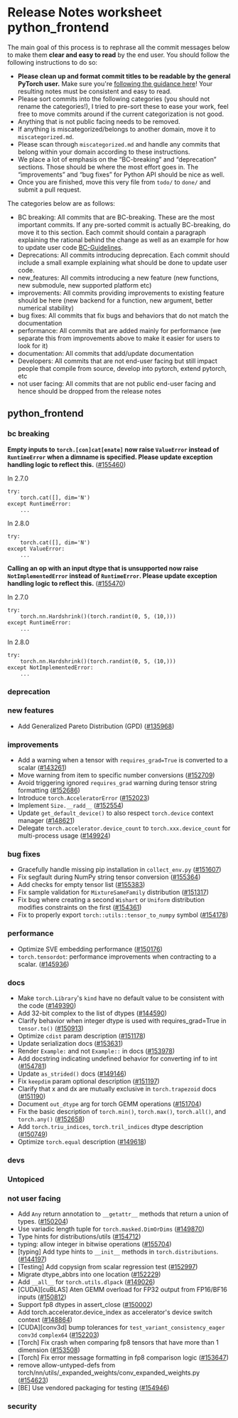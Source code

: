 
# Release Notes worksheet python_frontend

The main goal of this process is to rephrase all the commit messages below to make them **clear and easy to read** by the end user. You should follow the following instructions to do so:

* **Please clean up and format commit titles to be readable by the general PyTorch user.** Make sure you're [following the guidance here](https://docs.google.com/document/d/14OmgGBr1w6gl1VO47GGGdwrIaUNr92DFhQbY_NEk8mQ/edit)! Your resulting notes must be consistent and easy to read.
* Please sort commits into the following categories (you should not rename the categories!), I tried to pre-sort these to ease your work, feel free to move commits around if the current categorization is not good.
* Anything that is not public facing needs to be removed.
* If anything is miscategorized/belongs to another domain, move it to `miscategorized.md`.
* Please scan through `miscategorized.md` and handle any commits that belong within your domain according to these instructions.
* We place a lot of emphasis on the “BC-breaking” and “deprecation” sections. Those should be where the most effort goes in. The “improvements” and “bug fixes” for Python API should be nice as well.
* Once you are finished, move this very file from `todo/` to `done/` and submit a pull request.

The categories below are as follows:

* BC breaking: All commits that are BC-breaking. These are the most important commits. If any pre-sorted commit is actually BC-breaking, do move it to this section. Each commit should contain a paragraph explaining the rational behind the change as well as an example for how to update user code [BC-Guidelines](https://docs.google.com/document/d/14OmgGBr1w6gl1VO47GGGdwrIaUNr92DFhQbY_NEk8mQ/edit#heading=h.a9htwgvvec1m).
* Deprecations: All commits introducing deprecation. Each commit should include a small example explaining what should be done to update user code.
* new_features: All commits introducing a new feature (new functions, new submodule, new supported platform etc)
* improvements: All commits providing improvements to existing feature should be here (new backend for a function, new argument, better numerical stability)
* bug fixes: All commits that fix bugs and behaviors that do not match the documentation
* performance: All commits that are added mainly for performance (we separate this from improvements above to make it easier for users to look for it)
* documentation: All commits that add/update documentation
* Developers: All commits that are not end-user facing but still impact people that compile from source, develop into pytorch, extend pytorch, etc
* not user facing: All commits that are not public end-user facing and hence should be dropped from the release notes

## python_frontend
### bc breaking
**Empty inputs to `torch.[con]cat[enate]` now raise `ValueError` instead of `RuntimeError` when
a dimname is specified. Please update exception handling logic to reflect this.** ([#155460](https://github.com/pytorch/pytorch/pull/155460))

In 2.7.0
```
try:
    torch.cat([], dim='N')
except RuntimeError:
    ...
```

In 2.8.0
```
try:
    torch.cat([], dim='N')
except ValueError:
    ...
```

**Calling an op with an input dtype that is unsupported now raise `NotImplementedError` instead of `RuntimeError`. Please update exception handling logic to reflect this.** ([#155470](https://github.com/pytorch/pytorch/pull/155470))

In 2.7.0
```
try:
    torch.nn.Hardshrink()(torch.randint(0, 5, (10,)))
except RuntimeError:
    ...
```

In 2.8.0
```
try:
    torch.nn.Hardshrink()(torch.randint(0, 5, (10,)))
except NotImplementedError:
    ...
```
### deprecation
### new features
- Add Generalized Pareto Distribution (GPD) ([#135968](https://github.com/pytorch/pytorch/pull/135968))
### improvements
- Add a warning when a tensor with `requires_grad=True` is converted to a scalar ([#143261](https://github.com/pytorch/pytorch/pull/143261))
- Move warning from item to specific number conversions ([#152709](https://github.com/pytorch/pytorch/pull/152709))
- Avoid triggering ignored `requires_grad` warning during tensor string formatting ([#152686](https://github.com/pytorch/pytorch/pull/152686))
- Introduce `torch.AcceleratorError` ([#152023](https://github.com/pytorch/pytorch/pull/152023))
- Implement `Size.__radd__` ([#152554](https://github.com/pytorch/pytorch/pull/152554))
- Update `get_default_device()` to also respect `torch.device` context manager ([#148621](https://github.com/pytorch/pytorch/pull/148621))
- Delegate `torch.accelerator.device_count` to `torch.xxx.device_count` for multi-process usage ([#149924](https://github.com/pytorch/pytorch/pull/149924))
### bug fixes
- Gracefully handle missing pip installation in `collect_env.py` ([#151607](https://github.com/pytorch/pytorch/pull/151607))
- Fix segfault during NumPy string tensor conversion ([#155364](https://github.com/pytorch/pytorch/pull/155364))
- Add checks for empty tensor list ([#155383](https://github.com/pytorch/pytorch/pull/155383))
- Fix sample validation for `MixtureSameFamily` distribution ([#151317](https://github.com/pytorch/pytorch/pull/151317))
- Fix bug where creating a second `Wishart` or `Uniform` distribution modifies constraints on the first ([#154361](https://github.com/pytorch/pytorch/pull/154361))
- Fix to properly export `torch::utils::tensor_to_numpy` symbol ([#154178](https://github.com/pytorch/pytorch/pull/154178))
### performance
- Optimize SVE embedding performance ([#150176](https://github.com/pytorch/pytorch/pull/150176))
- `torch.tensordot`: performance improvements when contracting to a scalar. ([#145936](https://github.com/pytorch/pytorch/pull/145936))
### docs
- Make `torch.Library`'s `kind` have no default value to be consistent with the code ([#149390](https://github.com/pytorch/pytorch/pull/149390))
- Add 32-bit complex to the list of dtypes ([#144590](https://github.com/pytorch/pytorch/pull/144590))
- Clarify behavior when integer dtype is used with requires_grad=True in `tensor.to()` ([#150913](https://github.com/pytorch/pytorch/pull/150913))
- Optimize `cdist` param description ([#151178](https://github.com/pytorch/pytorch/pull/151178))
- Update serialization docs ([#153631](https://github.com/pytorch/pytorch/pull/153631))
- Render `Example:` and not `Example::` in docs ([#153978](https://github.com/pytorch/pytorch/pull/153978))
- Add docstring indicating undefined behavior for converting inf to int ([#154781](https://github.com/pytorch/pytorch/pull/154781))
- Update `as_strided()` docs ([#149146](https://github.com/pytorch/pytorch/pull/149146))
- Fix `keepdim` param optional description ([#151197](https://github.com/pytorch/pytorch/pull/151197))
- Clarify that x and dx are mutually exclusive in `torch.trapezoid` docs ([#151190](https://github.com/pytorch/pytorch/pull/151190))
- Document `out_dtype` arg for torch GEMM operations ([#151704](https://github.com/pytorch/pytorch/pull/151704))
- Fix the basic description of `torch.min()`, `torch.max()`, `torch.all()`, and `torch.any()` ([#152658](https://github.com/pytorch/pytorch/pull/152658))
- Add `torch.triu_indices`, `torch.tril_indices` dtype description ([#150749](https://github.com/pytorch/pytorch/pull/150749))
- Optimize `torch.equal` description ([#149618](https://github.com/pytorch/pytorch/pull/149618))
### devs
### Untopiced
### not user facing
- Add `Any` return annotation to `__getattr__` methods that return a union of types. ([#150204](https://github.com/pytorch/pytorch/pull/150204))
- Use variadic length tuple for `torch.masked.DimOrDims` ([#149870](https://github.com/pytorch/pytorch/pull/149870))
- Type hints for distributions/utils ([#154712](https://github.com/pytorch/pytorch/pull/154712))
- typing: allow integer in bitwise operations ([#155704](https://github.com/pytorch/pytorch/pull/155704))
- [typing] Add type hints to `__init__` methods in `torch.distributions`. ([#144197](https://github.com/pytorch/pytorch/pull/144197))
- [Testing] Add copysign from scalar regression test ([#152997](https://github.com/pytorch/pytorch/pull/152997))
- Migrate dtype_abbrs into one location ([#152229](https://github.com/pytorch/pytorch/pull/152229))
- Add `__all__` for `torch.utils.dlpack` ([#149026](https://github.com/pytorch/pytorch/pull/149026))
- [CUDA][cuBLAS] Aten GEMM overload for FP32 output from FP16/BF16 inputs ([#150812](https://github.com/pytorch/pytorch/pull/150812))
- Support fp8 dtypes in assert_close ([#150002](https://github.com/pytorch/pytorch/pull/150002))
- Add torch.accelerator.device_index as accelerator's device switch context ([#148864](https://github.com/pytorch/pytorch/pull/148864))
- [CUDA][conv3d] bump tolerances for `test_variant_consistency_eager` `conv3d` `complex64` ([#152203](https://github.com/pytorch/pytorch/pull/152203))
- [Torch] Fix crash when comparing fp8 tensors that have more than 1 dimension ([#153508](https://github.com/pytorch/pytorch/pull/153508))
- [Torch] Fix error message formatting in fp8 comparison logic ([#153647](https://github.com/pytorch/pytorch/pull/153647))
- remove allow-untyped-defs from torch/nn/utils/_expanded_weights/conv_expanded_weights.py ([#154623](https://github.com/pytorch/pytorch/pull/154623))
- [BE] Use vendored packaging for testing ([#154946](https://github.com/pytorch/pytorch/pull/154946))
### security
